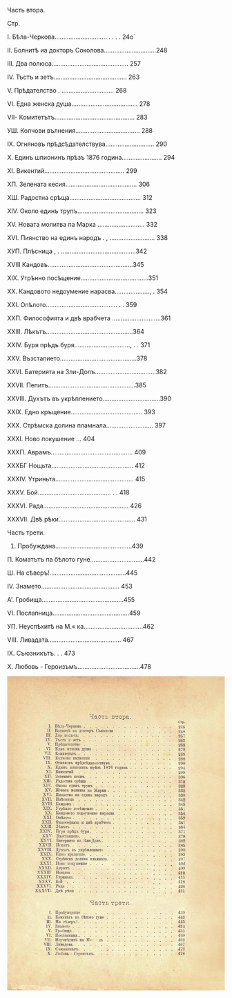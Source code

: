 ﻿Часть втора.

Стр.

I.	Бѣла-Черкова..............................  .	. . .	24о́

II.	Болнитѣ иа докторъ	Соколова..............................248

III.	Два полюса............................................ 257

IV.	Тъстъ и зетъ.......................................... 263

V.	Прѣдателство .	.............................. 268

VI.	Една женска душа...................................... 278

VII-	Комитетътъ.............................................. 283

УШ.	Колчови вълнения.....................................  288

IX.	Огняновъ прѣдсѣдателствува............................ 290

X.	Единъ шпионинъ прѣзъ 1876 година....................... 294

XI.	Викентий.............................................. 299

ХП.	Зелената кесия......................................... 306

ХШ.	Радостна срѣща......................................... 312

XIV.	Около единъ трупъ...................................... 323

XV.	Новата молитва па	Марка ........................... 332

XVI.	Пиянство на единъ	народъ . , .......................... 338

ХУП.	Плѣсница , . ...........................................342

XVIII	Кандовъ.................................................345

XIX.	Утрѣнно посѣщение.......................................351

XX.	Кандовото недоумение нарасва....................,	.	354

XXI.	Опѣлото.........................................  .	.	359

ХХП.	Философията и двѣ	врабчета ............................361

XXIII.	Лѣкътъ..................................................364

XXIV.	Буря прѣдъ буря................................,	. .	371

XXV.	Възстапието............................................378

XXVI.	Батерията на Зли-Долъ...................................382

XXVII.	Пепитъ..................................................385

XXVIII.	Духътъ въ укрѣплението.................................390

XXIX.	Едно кръщение.........................................  393

XXX.	Стрѣмска долина	пламнала...........................  397

XXXI.	Ново покушение	...	   404

ХХХП.	Аврамъ...............................................  409

ХХХБГ	Нощьта...............................................  412

XXXIV.	Утриньта.............................................  415

XXXV.	Бой..........................................  .	.	418

XXXVI.	Рада.................................................  426

XXXVII.	Двѣ рѣки............................................  431

Часть трети.

1.	Пробуждана............................................439

П.	Коматътъ па бѣлото гуне...............................442

Ш.	На сѣверъ!............................................445

IV.	Знамето.............................................  453

А'.	Гробища...............................................455

VI.	Послапница............................................459

УП.	Неуспѣхитѣ на М.« ка..................................462

VIII.	Ливадата..........................................   467

IX.	Съюзникътъ. . .	 473

X.	Любовь - Героизъмъ....................................478

![original](images/560.jpg)

